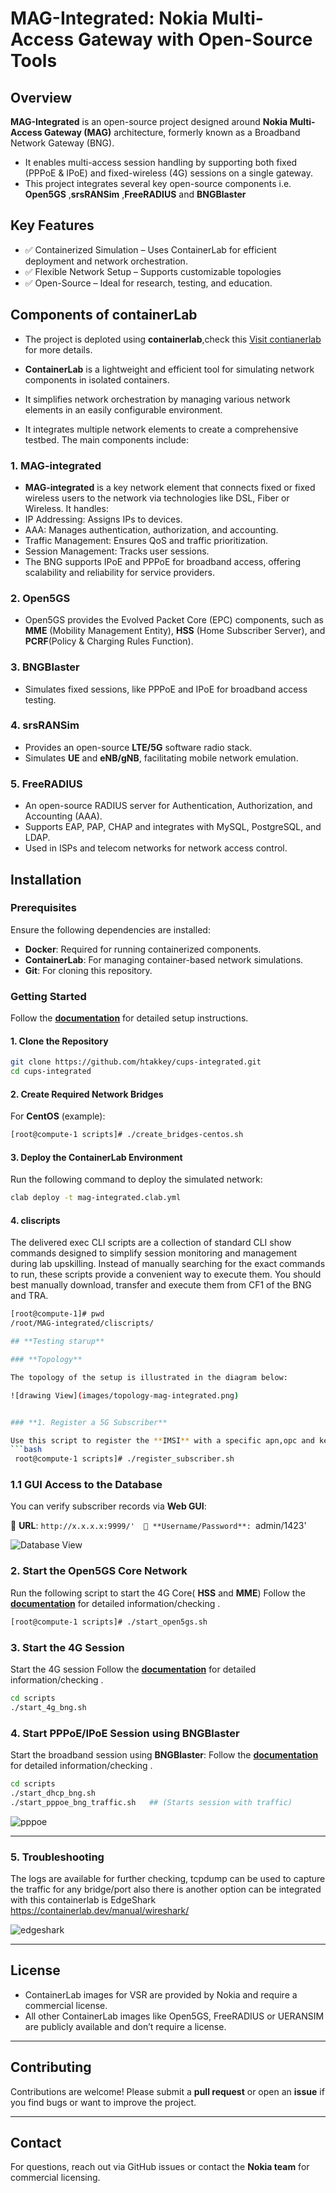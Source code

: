 # **MAG-Integrated: Nokia Multi-Access Gateway with Open-Source Tools**

## **Overview**

 **MAG-Integrated** is an open-source project designed around **Nokia Multi-Access Gateway (MAG)** architecture, formerly known as a Broadband Network Gateway (BNG). 
- It enables multi-access session handling by supporting both fixed (PPPoE & IPoE) and fixed-wireless (4G) sessions on a single gateway.
- This project integrates several key open-source components i.e. **Open5GS** ,**srsRANSim** ,**FreeRADIUS**  and **BNGBlaster** 


## **Key Features**
- ✅ Containerized Simulation – Uses ContainerLab for efficient deployment and network orchestration.
- ✅ Flexible Network Setup – Supports customizable topologies
- ✅ Open-Source – Ideal for research, testing, and education.

## **Components of containerLab**
- The project is deploted using **containerlab**,check this  [Visit contianerlab](https://containerlab.dev/ ) for more details.

- **ContainerLab** is a lightweight and efficient tool for simulating network components in isolated containers.
- It simplifies network orchestration by managing various network elements in an easily configurable environment.
- It integrates multiple network elements to create a comprehensive testbed. The main components include:

### **1. MAG-integrated**
-	**MAG-integrated** is a key network element that connects fixed or fixed wireless users to the network via technologies like DSL, Fiber or Wireless. It handles:
  -	IP Addressing: Assigns IPs to devices.
  -	AAA: Manages authentication, authorization, and accounting.
  -	Traffic Management: Ensures QoS and traffic prioritization.
  -	Session Management: Tracks user sessions.
-	The BNG supports IPoE and PPPoE for broadband access, offering scalability and reliability for service providers.

### **2. Open5GS**
-	Open5GS provides the Evolved Packet Core (EPC) components, such as **MME** (Mobility Management Entity), **HSS** (Home Subscriber Server), and **PCRF**(Policy & Charging Rules Function).

### **3. BNGBlaster**
-	Simulates fixed sessions, like PPPoE and IPoE  for broadband access testing.

### **4. srsRANSim** 
-	Provides an open-source **LTE/5G** software radio stack.
-	Simulates **UE** and **eNB/gNB**, facilitating mobile network emulation.

### **5. FreeRADIUS**
-	An open-source RADIUS server for Authentication, Authorization, and Accounting (AAA).
-	Supports EAP, PAP, CHAP and integrates with MySQL, PostgreSQL, and LDAP.
-	Used in ISPs and telecom networks for network access control.


## Installation

### Prerequisites
Ensure the following dependencies are installed:

- **Docker**: Required for running containerized components.
- **ContainerLab**: For managing container-based network simulations.
- **Git**: For cloning this repository.

### **Getting Started**

Follow the **[documentation](docs/installation_verification.md)** for detailed setup instructions.


#### **1. Clone the Repository**

   ```bash
   git clone https://github.com/htakkey/cups-integrated.git
   cd cups-integrated
   ```
#### **2. Create Required Network Bridges**

For **CentOS** (example):
```bash
[root@compute-1 scripts]# ./create_bridges-centos.sh
```
   
#### **3. Deploy the ContainerLab Environment**

Run the following command to deploy the simulated network:
```bash    
clab deploy -t mag-integrated.clab.yml
```

#### **4. cliscripts**
The delivered exec CLI scripts are a collection of standard CLI show commands designed to simplify session monitoring and management during lab upskilling. Instead of manually searching for the exact commands to run, these scripts provide a convenient way to execute them. You should best manually download, transfer and execute them from CF1 of the BNG and TRA.

```bash
[root@compute-1]# pwd
/root/MAG-integrated/cliscripts/

## **Testing starup**

### **Topology**

The topology of the setup is illustrated in the diagram below: 

![drawing View](images/topology-mag-integrated.png)	


### **1. Register a 5G Subscriber**

Use this script to register the **IMSI** with a specific apn,opc and key
```bash
 root@compute-1 scripts]# ./register_subscriber.sh 
 ```
	
### **1.1 GUI Access to the Database**
You can verify subscriber records via **Web GUI**:

📌 **URL**: `http://x.x.x.x:9999/' 
📌 **Username/Password**: `admin/1423'  

![Database View](images/Database.png)	

### **2. Start the Open5GS Core Network**
Run the following script to start the 4G Core( **HSS** and **MME**)
Follow the **[documentation](docs/open5gs_verification.md)** for detailed information/checking .

```bash
[root@compute-1 scripts]# ./start_open5gs.sh
```

### **3. Start the 4G Session**
Start the 4G session 
Follow the **[documentation](docs/4G_session_verification.md)** for detailed information/checking .


```bash
cd scripts
./start_4g_bng.sh
```
### **4. Start PPPoE/IPoE Session using BNGBlaster**
Start the broadband session using **BNGBlaster**:
Follow the **[documentation](docs/fixed-sessions_verification.md)** for detailed information/checking .


```bash
cd scripts
./start_dhcp_bng.sh
./start_pppoe_bng_traffic.sh   ## (Starts session with traffic)
```
![pppoe](images/pppoe.png)
    
---

### **5. Troubleshooting**

The logs are available for further checking, tcpdump can be used to capture the traffic for any bridge/port
also  there is another option can be integrated with this containerlab is EdgeShark https://containerlab.dev/manual/wireshark/ 
 

![edgeshark](images/edgeshark.png)

---


## **License**
- ContainerLab images for VSR are provided by Nokia and require a commercial license.
-	All other ContainerLab images like Open5GS, FreeRADIUS or UERANSIM are publicly available and don’t require a license.

------
## **Contributing**
Contributions are welcome! Please submit a **pull request** or open an **issue** if you find bugs or want to improve the project.

---

## **Contact**
For questions, reach out via GitHub issues or contact the **Nokia team** for commercial licensing.




